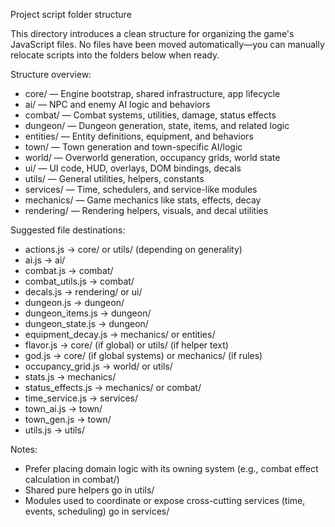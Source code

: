 Project script folder structure

This directory introduces a clean structure for organizing the game's JavaScript files. No files have been moved automatically—you can manually relocate scripts into the folders below when ready.

Structure overview:
- core/ — Engine bootstrap, shared infrastructure, app lifecycle
- ai/ — NPC and enemy AI logic and behaviors
- combat/ — Combat systems, utilities, damage, status effects
- dungeon/ — Dungeon generation, state, items, and related logic
- entities/ — Entity definitions, equipment, and behaviors
- town/ — Town generation and town-specific AI/logic
- world/ — Overworld generation, occupancy grids, world state
- ui/ — UI code, HUD, overlays, DOM bindings, decals
- utils/ — General utilities, helpers, constants
- services/ — Time, schedulers, and service-like modules
- mechanics/ — Game mechanics like stats, effects, decay
- rendering/ — Rendering helpers, visuals, and decal utilities

Suggested file destinations:
- actions.js → core/ or utils/ (depending on generality)
- ai.js → ai/
- combat.js → combat/
- combat_utils.js → combat/
- decals.js → rendering/ or ui/
- dungeon.js → dungeon/
- dungeon_items.js → dungeon/
- dungeon_state.js → dungeon/
- equipment_decay.js → mechanics/ or entities/
- flavor.js → core/ (if global) or utils/ (if helper text)
- god.js → core/ (if global systems) or mechanics/ (if rules)
- occupancy_grid.js → world/ or utils/
- stats.js → mechanics/
- status_effects.js → mechanics/ or combat/
- time_service.js → services/
- town_ai.js → town/
- town_gen.js → town/
- utils.js → utils/

Notes:
- Prefer placing domain logic with its owning system (e.g., combat effect calculation in combat/)
- Shared pure helpers go in utils/
- Modules used to coordinate or expose cross-cutting services (time, events, scheduling) go in services/